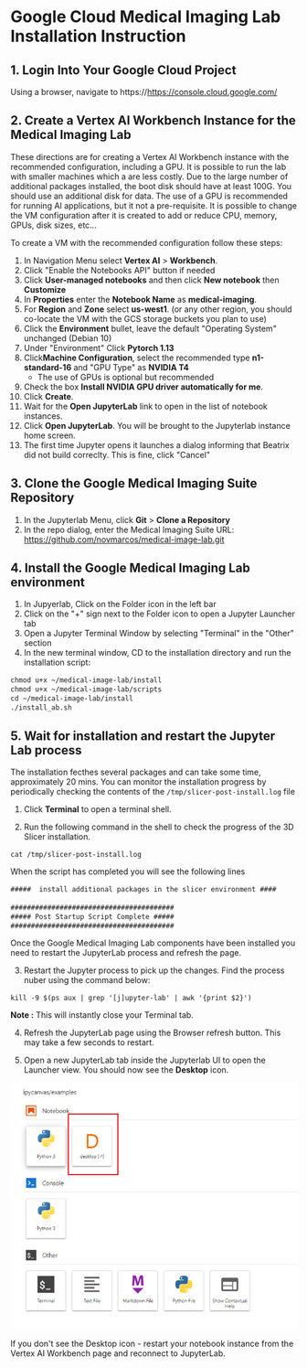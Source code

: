# Google Cloud Medical Imaging Lab Installation Instruction

## 1. Login Into Your Google Cloud Project ##
Using a browser, navigate to https://https://console.cloud.google.com/

## 2. Create a Vertex AI Workbench Instance for the Medical Imaging Lab
These directions are for creating a Vertex AI Workbench instance with the recommended configuration, including a GPU. It is possible to run the lab with smaller machines which a are less costly. Due to the large number of additional packages installed, the boot disk should have at least 100G. You should use an additional disk for data. The use of a GPU is recommended for running AI applications, but it not a pre-requisite. It is possible to change the VM configuration after it is created to add or reduce CPU, memory, GPUs, disk sizes, etc...

To create a VM with the recommended configuration follow these steps:

1. In Navigation Menu select **Vertex AI** > **Workbench**.
2. Click "Enable the Notebooks API" button if needed
3. Click **User-managed notebooks** and then click **New notebook** then **Customize**
4. In **Properties** enter the **Notebook Name** as **medical-imaging**.
5. For **Region** and **Zone** select **us-west1**. (or any other region, you should co-locate the VM with the GCS storage buckets you plan to use)
6. Click the **Environment** bullet, leave the default "Operating System" unchanged (Debian 10)
7. Under "Environment" Click **Pytorch 1.13** 
6. Click**Machine Configuration**, select the recommended type **n1-standard-16** and "GPU Type" as **NVIDIA T4**
    * The use of GPUs is optional but recommended
7. Check the box **Install NVIDIA GPU driver automatically for me**. 
8. Click **Create**.
10. Wait for the **Open JupyterLab** link to open in the list of notebook instances. 
11. Click **Open JupyterLab**. You will be brought to the Jupyterlab instance home screen. 
12. The first time Jupyter opens it launches a dialog informing that Beatrix did not build correclty. This is fine, click "Cancel"

## 3. Clone the Google Medical Imaging Suite Repository
1. In the Jupyterlab Menu, click **Git** > **Clone a Repository**
2. In the repo dialog, enter the Medical Imaging Suite URL: https://github.com/novmarcos/medical-image-lab.git

## 4. Install the Google Medical Imaging Lab environment
1. In Jupyerlab, Click on the Folder icon in the left bar
2. Click on the "+" sign next to the Folder icon to open a Jupyter Launcher tab
3. Open a Jupyter Terminal Window by selecting "Terminal" in the "Other" section
4. In the new terminal window, CD to the installation directory and run the installation script:
```
chmod u+x ~/medical-image-lab/install
chmod u+x ~/medical-image-lab/scripts  
cd ~/medical-image-lab/install
./install_ab.sh
```
    
## 5. Wait for installation and restart the Jupyter Lab process

The installation fecthes several packages and can take some time, approximately 20 mins. You can monitor the installation progress by periodically checking the contents of the `/tmp/slicer-post-install.log` file

1. Click **Terminal** to open a terminal shell. 

2. Run the following command in the shell to check the progress of the 3D Slicer installation.
```
cat /tmp/slicer-post-install.log
```

When the script has completed you will see the following lines
```
#####  install additional packages in the slicer environment ####

########################################
##### Post Startup Script Complete #####
########################################
```

Once the Google Medical Imaging Lab components have been installed you need to restart the JupyterLab process and refresh the page. 

3. Restart the Jupyter process to pick up the changes. Find the process nuber using the command below: 
```
kill -9 $(ps aux | grep '[j]upyter-lab' | awk '{print $2}')
```

**Note :** This will instantly close your Terminal tab.

4. Refresh the JupyterLab page using the Browser refresh button. This may take a few seconds to restart. 

6. Open a new JupyterLab tab inside the Jupyterlab UI to open the Launcher view. You should now see the **Desktop** icon. 

![3Dslicer Medical Imaging plugins list](img/desktop-icon.png)

If you don't see the Desktop icon - restart your notebook instance from the Vertex AI Workbench page and reconnect to JupyterLab. 

